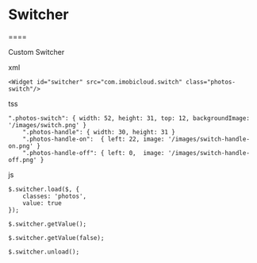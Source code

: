 # Switcher
====

Custom Switcher

xml

	<Widget id="switcher" src="com.imobicloud.switch" class="photos-switch"/>

tss

	".photos-switch": { width: 52, height: 31, top: 12, backgroundImage: '/images/switch.png' }
		".photos-handle": { width: 30, height: 31 }
		".photos-handle-on":  { left: 22, image: '/images/switch-handle-on.png' }
		".photos-handle-off": { left: 0,  image: '/images/switch-handle-off.png' }

js 

	$.switcher.load($, { 
		classes: 'photos', 
		value: true 
	});
	
	$.switcher.getValue();
	
	$.switcher.getValue(false);

	$.switcher.unload();